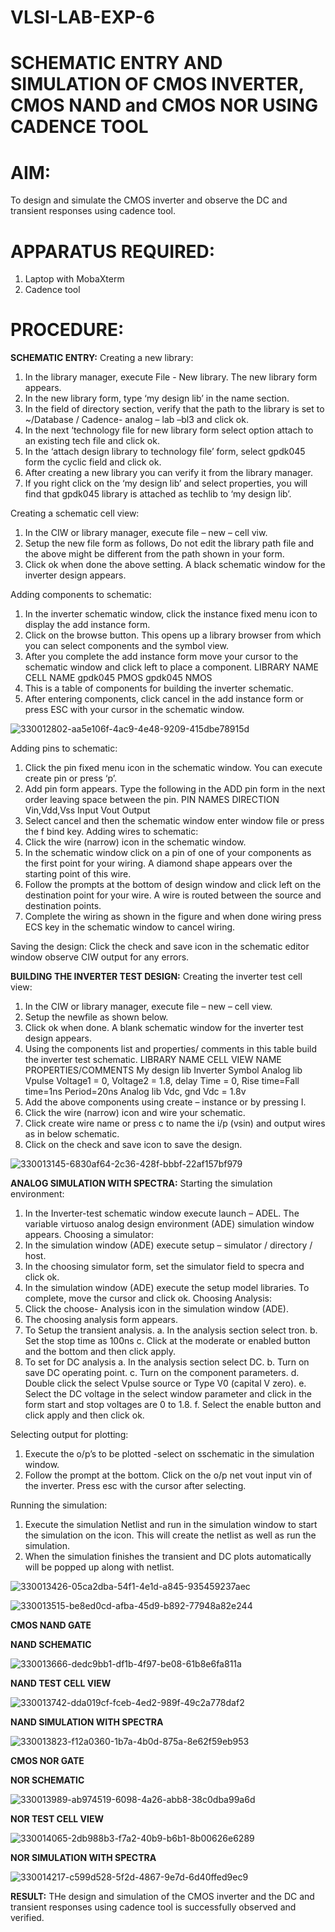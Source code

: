 # VLSI-LAB-EXP-6
# SCHEMATIC ENTRY AND SIMULATION OF CMOS INVERTER, CMOS NAND and CMOS NOR USING CADENCE TOOL

# AIM:
To design and simulate the CMOS inverter and observe the DC and transient responses using cadence tool.

# APPARATUS REQUIRED:
 
1.	Laptop with MobaXterm
2.	Cadence tool
# PROCEDURE:
**SCHEMATIC ENTRY:**
Creating a new library:
1.	In the library manager, execute File - New library. The new library form appears.
2.	In the new library form, type ‘my design lib’ in the name section.
3.	In the field of directory section, verify that the path to the library is set to ~/Database / Cadence- analog – lab –bl3 and click ok.
4.	In the next ‘technology file for new library form select option attach to an existing tech file and click ok.
5.	In the ‘attach design library to technology file’ form, select gpdk045 form the cyclic field and click ok.
6.	After creating a new library you can verify it from the library manager.
7.	If you right click on the ‘my design lib’ and select properties, you will find that gpdk045 library is attached as techlib to ‘my design lib’.

Creating a schematic cell view:
1.	In the CIW or library manager, execute file – new – cell viw.
2.	Setup the new file form as follows, Do not edit the library path file and the above might be different from the path shown in your form.
3.	Click ok when done the above setting. A black schematic window for the inverter design appears.

Adding components to schematic:
1.	In the inverter schematic window, click the instance fixed menu icon to display the add instance form.
2.	Click on the browse button. This opens up a library browser from which you can select components and the symbol view.
3.	After you complete the add instance form move your cursor to the schematic window and click left to place a component.
LIBRARY NAME	CELL NAME
gpdk045  	PMOS
gpdk045	    	NMOS
4.	This is a table of components for building the inverter schematic.
5.	After entering components, click cancel in the add instance form or press ESC with your cursor in the schematic window.
   
  ![330012802-aa5e106f-4ac9-4e48-9209-415dbe78915d](https://github.com/Jestus27/VLSI-LAB-EXP-6/assets/167751233/3b8eea2e-022a-4bd1-99c1-7da807e17517)

Adding pins to schematic:
1.	Click the pin fixed menu icon in the schematic window. You can execute create pin or press ‘p’.
2.	Add pin form appears. Type the following in the ADD pin form in the next order leaving space between the pin.
PIN NAMES	DIRECTION
Vin,Vdd,Vss	Input
Vout	Output
3.	Select cancel and then the schematic window enter window file or press the f bind key.
Adding wires to schematic:
1.	Click the wire (narrow) icon in the schematic window.
2.	In the schematic window click on a pin of one of your components as the first point for your wiring. A diamond shape appears over the starting point of this wire.
3.	Follow the prompts at the bottom of design window and click left on the destination point for your wire. A wire is routed between the source and destination points.
4.	Complete the wiring as shown in the figure and when done wiring press ECS key in the schematic window to cancel wiring.

Saving the design:
	Click the check and save icon in the schematic editor window observe CIW output for any errors.

**BUILDING THE INVERTER TEST DESIGN:**
Creating the inverter test cell view:
1.	In the CIW or library manager, execute file – new – cell view.
2.	Setup the newfile as shown below.
3.	Click ok when done. A blank schematic window for the inverter test design appears.
4.	Using the components list and properties/ comments in this table build the inverter test schematic.
LIBRARY NAME	CELL VIEW NAME	PROPERTIES/COMMENTS
My design lib	Inverter	Symbol
Analog lib	Vpulse	Voltage1 = 0, Voltage2 = 1.8, delay Time = 0,
Rise time=Fall time=1ns
Period=20ns
Analog lib	Vdc, gnd	Vdc = 1.8v
5.	Add the above components using create – instance or by pressing I.
6.	Click the wire (narrow) icon and wire your schematic.
7.	Click create wire name or press c to name the i/p (vsin) and output wires as in below schematic.
8.	Click on the check and save icon to save the design.

![330013145-6830af64-2c36-428f-bbbf-22af157bf979](https://github.com/Jestus27/VLSI-LAB-EXP-6/assets/167751233/ca5bf195-3035-468e-9117-95c7bfe7e8e8)

**ANALOG SIMULATION WITH SPECTRA:**
Starting the simulation environment:
1.	In the Inverter-test schematic window execute launch – ADEL. The variable virtuoso analog design environment (ADE) simulation window appears.
Choosing a simulator:
1.	In the simulation window (ADE) execute setup – simulator / directory / host.
2.	In the choosing simulator form, set the simulator field to specra and click ok.
3.	In the simulation window (ADE) execute the setup model libraries.
To complete, move the cursor and click ok.
Choosing Analysis:
1.	Click the choose- Analysis icon in the simulation window (ADE).
2.	The choosing analysis form appears.
3.	To Setup the transient analysis.
a.	In the analysis section select tron.
b.	Set the stop time as 100ns
c.	Click at the moderate or enabled button and the bottom and then click apply.
4.	To set for DC analysis
a.	In the analysis section select DC.
b.	Turn on save DC operating point.
c.	Turn on the component parameters.
d.	Double click the select Vpulse source or Type V0 (capital V zero).
e.	Select the DC voltage in the select window parameter and click in the form start and stop voltages are 0 to 1.8.
f.	Select the enable button and click apply and then click ok.

Selecting output for plotting:
1.	Execute the o/p’s to be plotted  -select on sschematic in the simulation window.
2.	Follow the prompt at the bottom. Click on the o/p net vout input vin of the inverter. Press esc with the cursor after selecting.

Running the simulation:
1.	Execute the simulation Netlist and run in the simulation window to start the simulation on the icon. This will create the netlist as well as run the simulation.
2.	When the simulation finishes the transient and DC plots automatically will be popped up along with netlist.
 
![330013426-05ca2dba-54f1-4e1d-a845-935459237aec](https://github.com/Jestus27/VLSI-LAB-EXP-6/assets/167751233/5bda7dbf-568d-4fe5-a5f8-d14096d5f75d)

![330013515-be8ed0cd-afba-45d9-b892-77948a82e244](https://github.com/Jestus27/VLSI-LAB-EXP-6/assets/167751233/0d1c0fb1-ce85-4630-a1a6-b17b86ba2183)


**CMOS NAND GATE**

**NAND SCHEMATIC**

![330013666-dedc9bb1-df1b-4f97-be08-61b8e6fa811a](https://github.com/Jestus27/VLSI-LAB-EXP-6/assets/167751233/36c39289-e932-4b3b-aafb-66a16f668052)

**NAND TEST CELL VIEW**

![330013742-dda019cf-fceb-4ed2-989f-49c2a778daf2](https://github.com/Jestus27/VLSI-LAB-EXP-6/assets/167751233/eb6f7358-c8d6-45d2-8b4e-a943d19a90e2)
 
**NAND SIMULATION WITH SPECTRA**
 
![330013823-f12a0360-1b7a-4b0d-875a-8e62f59eb953](https://github.com/Jestus27/VLSI-LAB-EXP-6/assets/167751233/4a84ed44-eb59-4301-b04b-f3ae3fb26f6b)

**CMOS NOR GATE**

**NOR SCHEMATIC**

![330013989-ab974519-6098-4a26-abb8-38c0dba99a6d](https://github.com/Jestus27/VLSI-LAB-EXP-6/assets/167751233/631774f3-d884-43e4-9513-e21a42232a16)

**NOR TEST CELL VIEW**

![330014065-2db988b3-f7a2-40b9-b6b1-8b00626e6289](https://github.com/Jestus27/VLSI-LAB-EXP-6/assets/167751233/b1e98763-7cc2-4e31-a7ae-08e2d78b1804)

**NOR SIMULATION WITH SPECTRA**

![330014217-c599d528-5f2d-4867-9e7d-6d40ffed9ec9](https://github.com/Jestus27/VLSI-LAB-EXP-6/assets/167751233/aab4c38c-3ac5-4140-a0ab-cbe6840401ef)



 **RESULT:**
    THe design and simulation of the CMOS inverter and the DC and transient responses using cadence tool is successfully observed and verified.

